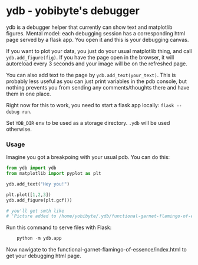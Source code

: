 # ydb - yobibyte's debugger

ydb is a debugger helper that currently can show text and matplotlib figures.
Mental model: each debugging session has a corresponding html page served by a flask app.
You open it and this is your debugging canvas. 

If you want to plot your data, you just do your usual matplotlib thing, and call `ydb.add_figure(fig)`. If you have the page open in the browser, it will autoreload every 3 seconds and your image will be on the refreshed page.

You can also add text to the page by `ydb.add_text(your_text)`. This is probably less useful as you can just print variables in the pdb console, but nothing prevents you from sending any comments/thoughts there and have them in one place.

Right now for this to work, you need to start a flask app locally: `flask --debug run`.

Set `YDB_DIR` env to be used as a storage directory. `.ydb` will be used otherwise.

### Usage

Imagine you got a breakpoing with your usual pdb.
You can do this:

```python
from ydb import ydb
from matplotlib import pyplot as plt

ydb.add_text("Hey you!")

plt.plot([1,2,3])
ydb.add_figure(plt.gcf())

# you'll get smth like
# 'Picture added to /home/yobibyte/.ydb/functional-garnet-flamingo-of-essence/index.html'
```

Run this command to serve files with Flask:

```python
    python -m ydb.app
```

Now nawigate to the functional-garnet-flamingo-of-essence/index.html to get your debugging html page.
